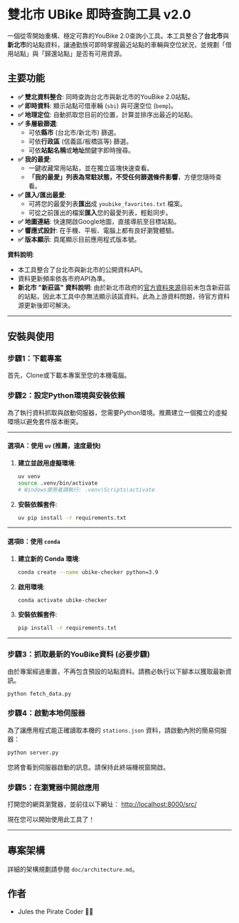 # 雙北市 UBike 即時查詢工具 v2.0

一個從零開始重構、穩定可靠的YouBike 2.0查詢小工具。本工具整合了**台北市**與**新北市**的站點資料，讓通勤族可即時掌握最近站點的車輛與空位狀況，並規劃「借用站點」與「歸還站點」是否有可用資源。

## 主要功能
- **✅ 雙北資料整合**: 同時查詢台北市與新北市的YouBike 2.0站點。
- **✅ 即時資料**: 顯示站點可借車輛 (`sbi`) 與可還空位 (`bemp`)。
- **✅ 地理定位**: 自動抓取您目前的位置，計算並排序出最近的站點。
- **✅ 多層級篩選**:
    -   可依**縣市** (台北市/新北市) 篩選。
    -   可依**行政區** (信義區/板橋區等) 篩選。
    -   可依**站點名稱**或**地址**關鍵字即時搜尋。
- **✅ 我的最愛**:
    -   一鍵收藏常用站點，並在獨立區塊快速查看。
    -   **「我的最愛」列表為常駐狀態，不受任何篩選條件影響**，方便您隨時查看。
- **✅ 匯入/匯出最愛**:
    -   可將您的最愛列表**匯出**成 `youbike_favorites.txt` 檔案。
    -   可從之前匯出的檔案**匯入**您的最愛列表，輕鬆同步。
- **✅ 地圖連結**: 快速開啟Google地圖，直接導航至目標站點。
- **✅ 響應式設計**: 在手機、平板、電腦上都有良好瀏覽體驗。
- **✅ 版本顯示**: 頁尾顯示目前應用程式版本號。

**資料說明**:
- 本工具整合了台北市與新北市的公開資料API。
- 資料更新頻率依各市府API為準。
- **新北市 "新莊區" 資料說明**: 由於新北市政府的[官方資料來源](https://data.ntpc.gov.tw/api/datasets/010e5b15-3823-4b20-b401-b1cf000550c5/json?size=2000)目前未包含新莊區的站點，因此本工具中亦無法顯示該區資料。此為上游資料問題，待官方資料源更新後即可解決。

---

## 安裝與使用

### 步驟1：下載專案
首先，Clone或下載本專案至您的本機電腦。

### 步驟2：設定Python環境與安裝依賴
為了執行資料抓取與啟動伺服器，您需要Python環境。推薦建立一個獨立的虛擬環境以避免套件版本衝突。

---
#### **選項A：使用 `uv` (推薦，速度最快)**
1.  **建立並啟用虛擬環境**:
    ```bash
    uv venv
    source .venv/bin/activate
    # Windows使用者請執行: .venv\Scripts\activate
    ```
2.  **安裝依賴套件**:
    ```bash
    uv pip install -r requirements.txt
    ```

---
#### **選項B：使用 `conda`**
1.  **建立新的 Conda 環境**:
    ```bash
    conda create --name ubike-checker python=3.9
    ```
2.  **啟用環境**:
    ```bash
    conda activate ubike-checker
    ```
3.  **安裝依賴套件**:
    ```bash
    pip install -r requirements.txt
    ```
---

### 步驟3：抓取最新的YouBike資料 (必要步驟)
由於專案經過重置，不再包含預設的站點資料。請務必執行以下腳本以獲取最新資訊。
```bash
python fetch_data.py
```

### 步驟4：啟動本地伺服器
為了讓應用程式能正確讀取本機的 `stations.json` 資料，請啟動內附的簡易伺服器：
```bash
python server.py
```
您將會看到伺服器啟動的訊息。請保持此終端機視窗開啟。

### 步驟5：在瀏覽器中開啟應用
打開您的網頁瀏覽器，並前往以下網址：
[http://localhost:8000/src/](http://localhost:8000/src/)

現在您可以開始使用此工具了！

---

## 專案架構
詳細的架構規劃請參閱 `doc/architecture.md`。

## 作者
- Jules the Pirate Coder 🏴‍☠️
